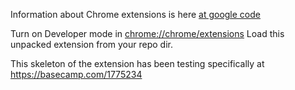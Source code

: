 
Information about Chrome extensions is here [at google code](http://code.google.com/chrome/extensions/index.html)

Turn on Developer mode in [chrome://chrome/extensions](chrome://chrome/extensions)
Load this unpacked extension from your repo dir.

This skeleton of the extension has been testing specifically at https://basecamp.com/1775234
